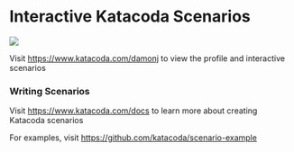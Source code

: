 # Interactive Katacoda Scenarios

[![](http://shields.katacoda.com/katacoda/damonj/count.svg)](https://www.katacoda.com/damonj "Get your profile on Katacoda.com")

Visit https://www.katacoda.com/damonj to view the profile and interactive scenarios

### Writing Scenarios
Visit https://www.katacoda.com/docs to learn more about creating Katacoda scenarios

For examples, visit https://github.com/katacoda/scenario-example
